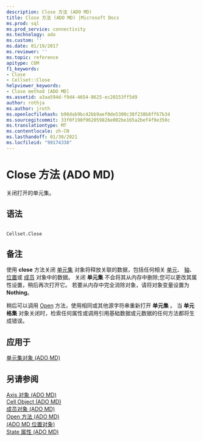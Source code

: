 ```yaml
---
description: Close 方法 (ADO MD)
title: Close 方法 (ADO MD) |Microsoft Docs
ms.prod: sql
ms.prod_service: connectivity
ms.technology: ado
ms.custom: ''
ms.date: 01/19/2017
ms.reviewer: ''
ms.topic: reference
apitype: COM
f1_keywords:
- Close
- Cellset::Close
helpviewer_keywords:
- Close method [ADO MD]
ms.assetid: a3aa594d-f9d4-4654-8625-ec20153ff5d9
author: rothja
ms.author: jroth
ms.openlocfilehash: b90dab9bc42bb9aef0de5300c38f238b8ff67b34
ms.sourcegitcommit: 33f0f190f962059826e002be165a2bef4f9e350c
ms.translationtype: MT
ms.contentlocale: zh-CN
ms.lasthandoff: 01/30/2021
ms.locfileid: "99174338"
---
```

# <a name="close-method-ado-md"></a>Close 方法 (ADO MD)
关闭打开的单元集。  
  
## <a name="syntax"></a>语法  
  
```  
  
Cellset.Close  
```  
  
## <a name="remarks"></a>备注  
 使用 **close** 方法关闭 [单元集](./cellset-object-ado-md.md) 对象将释放关联的数据，包括任何相关 [单元](./cell-object-ado-md.md)、 [轴](./axis-object-ado-md.md)、 [位置](./position-object-ado-md.md)或 [成员](./member-object-ado-md.md) 对象中的数据。 关闭 **单元集** 不会将其从内存中删除;您可以更改其属性设置，稍后再次打开它。 若要从内存中完全消除对象，请将对象变量设置为 **Nothing**。  
  
 稍后可以调用 [Open](./open-method-ado-md.md) 方法，使用相同或其他源字符串重新打开 **单元集** 。 当 **单元格集** 对象关闭时，检索任何属性或调用引用基础数据或元数据的任何方法都将生成错误。  
  
## <a name="applies-to"></a>应用于  
 [单元集对象 (ADO MD)](./cellset-object-ado-md.md)  
  
## <a name="see-also"></a>另请参阅  
 [Axis 对象 (ADO MD) ](./axis-object-ado-md.md)   
 [Cell Object (ADO MD) ](./cell-object-ado-md.md)   
 [成员对象 (ADO MD) ](./member-object-ado-md.md)   
 [Open 方法 (ADO MD) ](./open-method-ado-md.md)   
 [ (ADO MD 位置对象) ](./position-object-ado-md.md)   
 [State 属性 (ADO MD)](./state-property-ado-md.md)